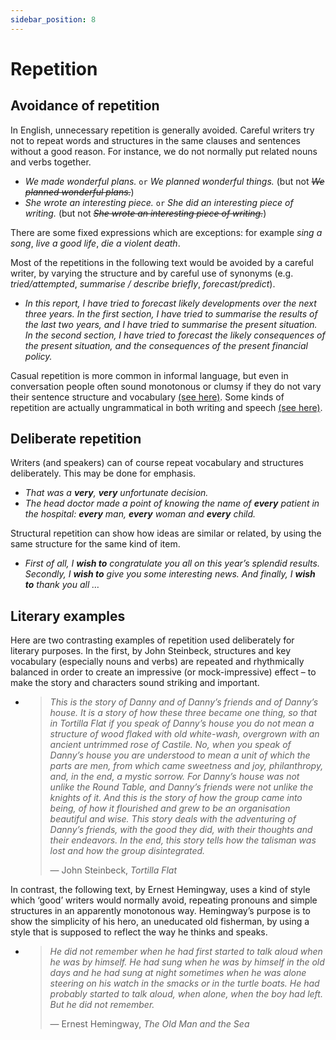 ```yaml
---
sidebar_position: 8
---
```


# Repetition

## Avoidance of repetition

In English, unnecessary repetition is generally avoided. Careful writers try not to repeat words and structures in the same clauses and sentences without a good reason. For instance, we do not normally put related nouns and verbs together.

- *We made wonderful plans.* ``or`` *We planned wonderful things.* (but not *~~We planned wonderful plans.~~*)
- *She wrote an interesting piece.* ``or`` *She did an interesting piece of writing.* (but not *~~She wrote an interesting piece of writing.~~*)

There are some fixed expressions which are exceptions: for example *sing a song*, *live a good life*, *die a violent death*.

Most of the repetitions in the following text would be avoided by a careful writer, by varying the structure and by careful use of synonyms (e.g. *tried/attempted*, *summarise / describe briefly*, *forecast/predict*).

- *In this report, I have tried to forecast likely developments over the next three years. In the first section, I have tried to summarise the results of the last two years, and I have tried to summarise the present situation. In the second section, I have tried to forecast the likely consequences of the present situation, and the consequences of the present financial policy.*

Casual repetition is more common in informal language, but even in conversation people often sound monotonous or clumsy if they do not vary their sentence structure and vocabulary [(see here)](./../speech-and-spoken-exchanges/avoiding-repetition-wonderful-isn-t-it). Some kinds of repetition are actually ungrammatical in both writing and speech [(see here)](./pronouns-and-other-proforms#avoiding-unnaturalungrammatical-repetition).

## Deliberate repetition

Writers (and speakers) can of course repeat vocabulary and structures deliberately. This may be done for emphasis.

- *That was a **very**, **very** unfortunate decision.*
- *The head doctor made a point of knowing the name of **every** patient in the hospital: **every** man, **every** woman and **every** child.*

Structural repetition can show how ideas are similar or related, by using the same structure for the same kind of item.

- *First of all, I **wish to** congratulate you all on this year’s splendid results. Secondly, I **wish to** give you some interesting news. And finally, I **wish to** thank you all …*

## Literary examples

Here are two contrasting examples of repetition used deliberately for literary purposes. In the first, by John Steinbeck, structures and key vocabulary (especially nouns and verbs) are repeated and rhythmically balanced in order to create an impressive (or mock-impressive) effect – to make the story and characters sound striking and important.

- > *This is the story of Danny and of Danny’s friends and of Danny’s house. It is a story of how these three became one thing, so that in Tortilla Flat if you speak of Danny’s house you do not mean a structure of wood flaked with old white-wash, overgrown with an ancient untrimmed rose of Castile. No, when you speak of Danny’s house you are understood to mean a unit of which the parts are men, from which came sweetness and joy, philanthropy, and, in the end, a mystic sorrow. For Danny’s house was not unlike the Round Table, and Danny’s friends were not unlike the knights of it. And this is the story of how the group came into being, of how it flourished and grew to be an organisation beautiful and wise. This story deals with the adventuring of Danny’s friends, with the good they did, with their thoughts and their endeavors. In the end, this story tells how the talisman was lost and how the group disintegrated.*
  >
  > — John Steinbeck, *Tortilla Flat*

In contrast, the following text, by Ernest Hemingway, uses a kind of style which ‘good’ writers would normally avoid, repeating pronouns and simple structures in an apparently monotonous way. Hemingway’s purpose is to show the simplicity of his hero, an uneducated old fisherman, by using a style that is supposed to reflect the way he thinks and speaks.

- > *He did not remember when he had first started to talk aloud when he was by himself. He had sung when he was by himself in the old days and he had sung at night sometimes when he was alone steering on his watch in the smacks or in the turtle boats. He had probably started to talk aloud, when alone, when the boy had left. But he did not remember.*
  >
  > — Ernest Hemingway, *The Old Man and the Sea*
